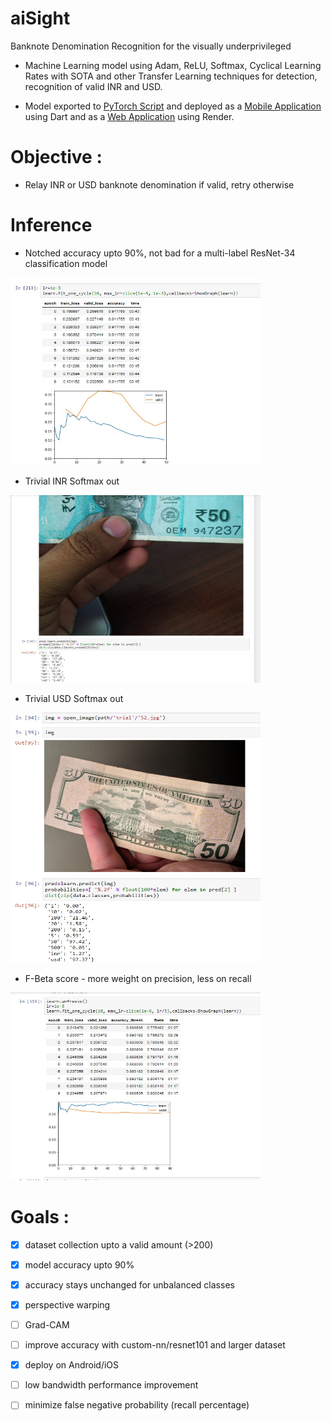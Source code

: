 # aiSight
Banknote Denomination Recognition for the visually underprivileged

* Machine Learning model using Adam, ReLU, Softmax, Cyclical Learning Rates with SOTA and other Transfer Learning techniques for detection, recognition of valid INR and USD.

* Model exported to [PyTorch Script](https://drive.google.com/uc?export=download&id=1q6Yk4zLA1sk0vcFF1m6Z9v5_2_dXSFIj) and deployed as a [Mobile Application](https://github.com/mayhem-am/envision) using Dart and as a [Web Application](https://github.com/mayhem-am/vision) using Render.

# Objective : 
* Relay INR or USD banknote denomination if valid, retry otherwise

# Inference

* Notched accuracy upto 90%, not bad for a multi-label ResNet-34 classification model
<img src="outs/2.jpg" width="400" height = "300">

* Trivial INR Softmax out
<img src="outs/4.jpg" width="400" height = "300">


* Trivial USD Softmax out
<img src="outs/1.jpg" width="400" height = "400">

* F-Beta score - more weight on precision, less on recall
<img src="outs/5.jpg" width="400" height = "300">

# Goals :

- [x] dataset collection upto a valid amount (>200)
- [x] model accuracy upto 90%
- [x] accuracy stays unchanged for unbalanced classes
- [x] perspective warping
- [ ] Grad-CAM
- [ ] improve accuracy with custom-nn/resnet101 and larger dataset
- [x] deploy on Android/iOS
- [ ] low bandwidth performance improvement
- [ ] minimize false negative probability (recall percentage)


